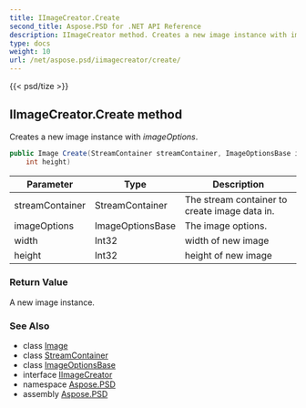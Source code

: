 ```yaml
---
title: IImageCreator.Create
second_title: Aspose.PSD for .NET API Reference
description: IImageCreator method. Creates a new image instance with imageOptions
type: docs
weight: 10
url: /net/aspose.psd/iimagecreator/create/
---
```

{{< psd/tize >}}
## IImageCreator.Create method

Creates a new image instance with *imageOptions*.

```csharp
public Image Create(StreamContainer streamContainer, ImageOptionsBase imageOptions, int width, 
    int height)
```

| Parameter | Type | Description |
| --- | --- | --- |
| streamContainer | StreamContainer | The stream container to create image data in. |
| imageOptions | ImageOptionsBase | The image options. |
| width | Int32 | width of new image |
| height | Int32 | height of new image |

### Return Value

A new image instance.

### See Also

* class [Image](../../image/)
* class [StreamContainer](../../streamcontainer/)
* class [ImageOptionsBase](../../imageoptionsbase/)
* interface [IImageCreator](../)
* namespace [Aspose.PSD](../../../aspose.psd/)
* assembly [Aspose.PSD](../../../)


